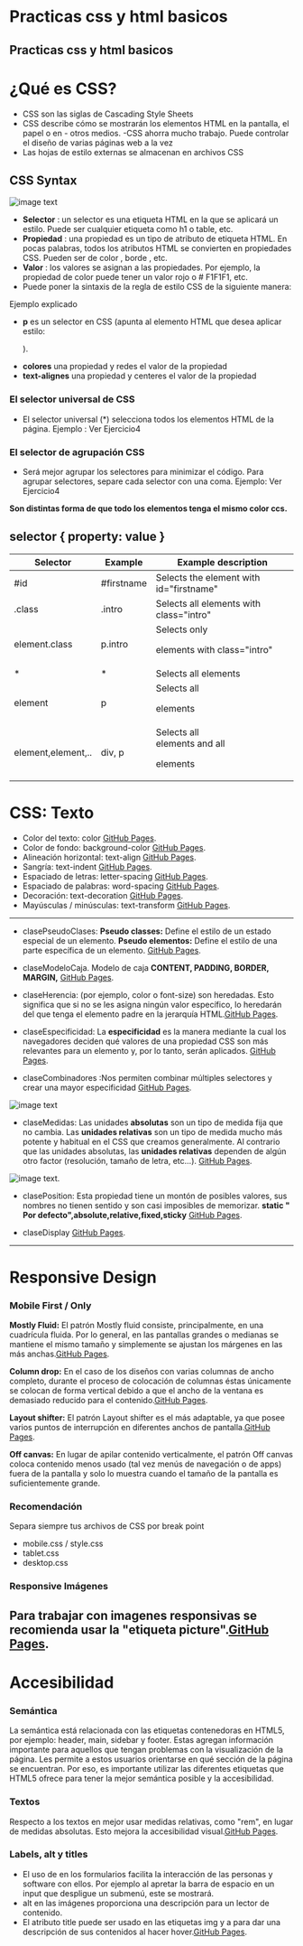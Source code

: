 

# Practicas css y html basicos


## Practicas css y html basicos

# ¿Qué es CSS?
- CSS son las siglas de Cascading Style Sheets
- CSS describe cómo se mostrarán los elementos HTML en la pantalla, el papel o en - otros medios.
-CSS ahorra mucho trabajo. Puede controlar el diseño de varias páginas web a la vez
- Las hojas de estilo externas se almacenan en archivos CSS

## CSS Syntax
![image text](https://www.w3schools.com/css/img_selector.gif)

- **Selector** : un selector es una etiqueta HTML en la que se aplicará un estilo. Puede ser cualquier etiqueta como h1 o table, etc.
- **Propiedad** : una propiedad es un tipo de atributo de etiqueta HTML. En pocas palabras, todos los atributos HTML se convierten en propiedades CSS. Pueden ser de color , borde , etc.
- **Valor** : los valores se asignan a las propiedades. Por ejemplo, la propiedad de color puede tener un valor rojo o # F1F1F1, etc.
- Puede poner la sintaxis de la regla de estilo CSS de la siguiente manera:

Ejemplo explicado
- **p** es un selector en CSS (apunta al elemento HTML que desea aplicar estilo: <p>).
- **colores** una propiedad y redes el valor de la propiedad
- **text-alignes** una propiedad y centeres el valor de la propiedad

### El selector universal de CSS
- El selector universal (*) selecciona todos los elementos HTML de la página.
Ejemplo : Ver Ejercicio4 

### El selector de agrupación CSS
- Será mejor agrupar los selectores para minimizar el código.
Para agrupar selectores, separe cada selector con una coma.
Ejemplo: Ver Ejercicio4

**Son distintas forma de que todo los elementos tenga el mismo color ccs.**

## selector { property: value }
| Selector | Example | Example description |
| --- | --- | --- |
| #id  | #firstname  | Selects the element with id="firstname"  |
| .class  | .intro  | Selects all elements with class="intro"  |
| element.class | p.intro  | Selects only <p> elements with class="intro"  |
| * | *  |Selects all elements  |
| element | p | Selects all <p> elements  |
| element,element,.. | div, p  | Selects all <div> elements and all <p> elements  |

# CSS: Texto
- Color del texto: color  [GitHub Pages](https://github.com/Jesus-Angel-VS/mis_practicas_web/blob/css/css/claseCSS/Texto/Colortexto.html).
- Color de fondo: background-color [GitHub Pages](https://github.com/Jesus-Angel-VS/mis_practicas_web/blob/css/css/claseCSS/Texto/Colordefondo.html).
- Alineación horizontal: text-align [GitHub Pages](https://github.com/Jesus-Angel-VS/mis_practicas_web/blob/css/css/claseCSS/Texto/Alineacionhorizontal.html).
- Sangría: text-indent [GitHub Pages](https://github.com/Jesus-Angel-VS/mis_practicas_web/blob/css/css/claseCSS/Texto/Sangria.html).
- Espaciado de letras: letter-spacing [GitHub Pages](https://github.com/Jesus-Angel-VS/mis_practicas_web/blob/css/css/claseCSS/Texto/Espaciadoletras.html).
- Espaciado de palabras: word-spacing  [GitHub Pages](https://github.com/Jesus-Angel-VS/mis_practicas_web/blob/css/css/claseCSS/Texto/Espaciadopalabras.html).
- Decoración: text-decoration [GitHub Pages](https://github.com/Jesus-Angel-VS/mis_practicas_web/blob/css/css/claseCSS/Texto/Decoracion.html).
- Mayúsculas / minúsculas: text-transform [GitHub Pages](https://github.com/Jesus-Angel-VS/mis_practicas_web/blob/css/css/claseCSS/Texto/Mayusculasminusculas.html).

----------------------------------------------------------------------------


- clasePseudoClases: **Pseudo classes:** Define el estilo de un estado especial de un elemento. **Pseudo elementos:** Define el estilo de una parte específica de un elemento. [GitHub Pages](https://github.com/Jesus-Angel-VS/mis_practicas_web/blob/css/css/clasePseudoClases).

- claseModeloCaja. Modelo de caja **CONTENT, PADDING, BORDER, MARGIN,** [GitHub Pages](https://github.com/Jesus-Angel-VS/mis_practicas_web/blob/css/css/claseModeloCaja).

- claseHerencia: (por ejemplo, color o font-size) son heredadas. Esto significa que si no se les asigna ningún valor específico, lo heredarán del que tenga el elemento padre en la jerarquía HTML.[GitHub Pages](https://github.com/Jesus-Angel-VS/mis_practicas_web/blob/css/css/claseHerencia).

- claseEspecificidad: La **especificidad** es la manera mediante la cual los navegadores deciden qué valores de una propiedad CSS son más relevantes para un elemento y, por lo tanto, serán aplicados.
[GitHub Pages](https://github.com/Jesus-Angel-VS/mis_practicas_web/blob/css/css/claseEspecificidad).


- claseCombinadores :Nos permiten combinar múltiples selectores y crear una mayor especificidad [GitHub Pages](https://github.com/Jesus-Angel-VS/mis_practicas_web/blob/css/css/claseCombinadores).

![image text](https://github.com/Jesus-Angel-VS/mis_practicas_web/blob/css/css/claseCombinadores/Combinadores.png)

- claseMedidas: Las unidades **absolutas** son un tipo de medida fija que no cambia. Las **unidades relativas** son un tipo de medida mucho más potente y habitual en el CSS que creamos generalmente. Al contrario que las unidades absolutas, las **unidades relativas** dependen de algún otro factor (resolución, tamaño de letra, etc...).
[GitHub Pages](https://github.com/Jesus-Angel-VS/mis_practicas_web/blob/css/css/claseMedidas).

![image text](https://github.com/Jesus-Angel-VS/mis_practicas_web/blob/css/css/claseMedidas/Medidas.png).

- clasePosition:  Esta propiedad tiene un montón de posibles valores, sus nombres no tienen sentido y son casi imposibles de memorizar. **static " Por defecto",absolute,relative,fixed,sticky** [GitHub Pages](https://github.com/Jesus-Angel-VS/mis_practicas_web/blob/css/css/clasePosition).


- claseDisplay [GitHub Pages](https://github.com/Jesus-Angel-VS/mis_practicas_web/blob/css/css/claseDisplay).


----------------------------------------------------------------------------




# Responsive Design

### Mobile First / Only
**Mostly Fluid:** El patrón Mostly fluid consiste, principalmente, en una cuadrícula fluida. Por lo general, en las pantallas grandes o medianas se mantiene el mismo tamaño y simplemente se ajustan los márgenes en las más anchas.[GitHub Pages](https://github.com/Jesus-Angel-VS/mis_practicas_web/tree/css/responsivedesign/mostlyFluid).

**Column drop:** En el caso de los diseños con varias columnas de ancho completo, durante el proceso de colocación de columnas éstas únicamente se colocan de forma vertical debido a que el ancho de la ventana es demasiado reducido para el contenido.[GitHub Pages](https://github.com/Jesus-Angel-VS/mis_practicas_web/tree/css/responsivedesign/columnDrop).

**Layout shifter:** El patrón Layout shifter es el más adaptable, ya que posee varios puntos de interrupción en diferentes anchos de pantalla.[GitHub Pages](https://github.com/Jesus-Angel-VS/mis_practicas_web/tree/css/responsivedesign/layoutShifter).


**Off canvas:** En lugar de apilar contenido verticalmente, el patrón Off canvas coloca contenido menos usado (tal vez menús de navegación o de apps) fuera de la pantalla y solo lo muestra cuando el tamaño de la pantalla es suficientemente grande.


### Recomendación
Separa siempre tus archivos de CSS por break point
- mobile.css / style.css
- tablet.css
- desktop.css

### Responsive Imágenes
Para trabajar con imagenes responsivas se recomienda usar la "etiqueta picture".[GitHub Pages](https://github.com/Jesus-Angel-VS/mis_practicas_web/tree/css/responsivedesign/ResponsiveImgs).
----------------------------------------------------------------------------



# Accesibilidad

### Semántica

La semántica está relacionada con las etiquetas contenedoras en HTML5, por ejemplo: header, main, sidebar y footer. Estas agregan información importante para aquellos que tengan problemas con la visualización de la página. Les permite a estos usuarios orientarse en qué sección de la página se encuentran.
Por eso, es importante utilizar las diferentes etiquetas que HTML5 ofrece para tener la mejor semántica posible y la accesibilidad.

### Textos
Respecto a los textos en mejor usar medidas relativas, como "rem", en lugar de medidas absolutas. Esto mejora la accesibilidad visual.[GitHub Pages](https://github.com/Jesus-Angel-VS/mis_practicas_web/tree/css/accesibilidad/texto).

### Labels, alt y titles
- El uso de <label> en los formularios facilita la interacción de las personas y software con ellos. Por ejemplo al apretar la barra de espacio en un input que despligue un submenú, este se mostrará.
- alt en las imágenes proporciona una descripción para un lector de contenido.
- El atributo title puede ser usado en las etiquetas img y a para dar una descripción de sus contenidos al hacer hover.[GitHub Pages](https://github.com/Jesus-Angel-VS/mis_practicas_web/tree/css/accesibilidad/claseLabelAltTitle).


